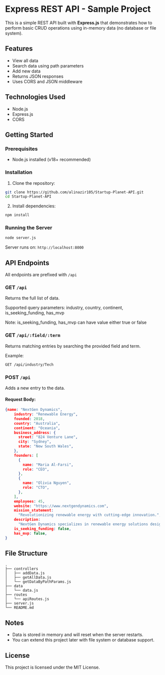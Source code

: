 # Express REST API - Sample Project

This is a simple REST API built with **Express.js** that demonstrates how to perform basic CRUD operations using in-memory data (no database or file system).

## Features

* View all data
* Search data using path parameters
* Add new data
* Returns JSON responses
* Uses CORS and JSON middleware

## Technologies Used

* Node.js
* Express.js
* CORS

## Getting Started

### Prerequisites

* Node.js installed (v18+ recommended)

### Installation

1. Clone the repository:

```bash
git clone https://github.com/alinazir105/Startup-Planet-API.git
cd Startup-Planet-API
```

2. Install dependencies:

```bash
npm install
```

### Running the Server

```bash
node server.js
```

Server runs on: `http://localhost:8000`

## API Endpoints

All endpoints are prefixed with `/api`

### GET `/api`

Returns the full list of data.

Supported query parameters: industry, country, continent, is_seeking_funding, has_mvp

Note: is_seeking_funding, has_mvp can have value either true or false

### GET `/api/:field/:term`

Returns matching entries by searching the provided field and term.

Example:

```bash
GET /api/industry/Tech
```

### POST `/api`

Adds a new entry to the data.

#### Request Body:

```json
{name: "NextGen Dynamics",
    industry: "Renewable Energy",
    founded: 2018,
    country: "Australia",
    continent: "Oceania",
    business_address: {
      street: "824 Venture Lane",
      city: "Sydney",
      state: "New South Wales",
    },
    founders: [
      {
        name: "Maria Al-Farsi",
        role: "CEO",
      },
      {
        name: "Olivia Nguyen",
        role: "CTO",
      },
    ],
    employees: 45,
    website: "https://www.nextgendynamics.com",
    mission_statement:
      "Revolutionizing renewable energy with cutting-edge innovation.",
    description:
      "NextGen Dynamics specializes in renewable energy solutions designed for the future.",
    is_seeking_funding: false,
    has_mvp: false,
}
```

## File Structure

```
.
├── controllers
│   ├── addData.js
│   ├── getAllData.js
│   └── getDataByPathParams.js
├── data
│   └── data.js
├── routes
│   └── apiRoutes.js
├── server.js
└── README.md
```

## Notes

* Data is stored in memory and will reset when the server restarts.
* You can extend this project later with file system or database support.

## License

This project is licensed under the MIT License.
